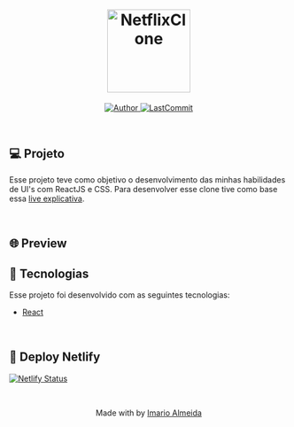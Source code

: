 <h1 align="center">
  <img alt="NetflixClone" title="#delicinha" src="https://play-lh.googleusercontent.com/0rgPYj0GwZ6txpYZrzoMdhwzqg7vY6C9B-Ol7jlaz-Ox2rgpD4Tr82ZgDqkirrEohbGm=w412-h220-rw" width="150px" />
</h1>

<p align="center">
  <a href="https://github.com/imarioa">
    <img alt="Author" src="https://img.shields.io/badge/author-imarioa-%23FF0000%09">
  </a>

  <a href="https://github.com/imarioa/clone-netflix/commit/main">
    <img alt="LastCommit" src="https://img.shields.io/github/last-commit/imarioa/clone-netflix?color=%23FF0000%09">
  </a>

</p>

<br />

## 💻 Projeto

Esse projeto teve como objetivo o desenvolvimento das minhas habilidades de UI's com ReactJS e CSS. Para desenvolver esse clone tive como base essa [live explicativa](https://www.youtube.com/watch?v=tBweoUiMsDg&ab_channel=BoniekyLacerda).

<br />

## 🌐 Preview



## 🚀 Tecnologias

Esse projeto foi desenvolvido com as seguintes tecnologias:

- [React](https://reactjs.org)

<br />

## 🔨 Deploy Netlify
[![Netlify Status](https://api.netlify.com/api/v1/badges/ffcac2df-2ec8-4886-8aac-818bcd7fd924/deploy-status)](https://imarioa-netflix-clone.netlify.app/)

<br />

<p align="center">
  Made with by <a href="https://www.linkedin.com/in/imarioa/"> Imario Almeida </a>
</p>
